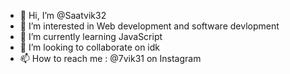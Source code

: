 - 👋 Hi, I’m @Saatvik32
- 👀 I’m interested in Web development and software devlopment
- 🌱 I’m currently learning JavaScript
- 💞️ I’m looking to collaborate on idk
- 📫 How to reach me : @7vik31 on Instagram

<!---
Saatvik32/Saatvik32 is a ✨ special ✨ repository because its `README.md` (this file) appears on your GitHub profile.
You can click the Preview link to take a look at your changes.
--->
